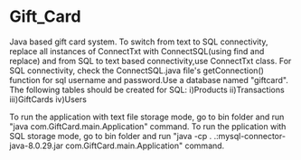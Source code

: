 # Gift_Card
Java based gift card system.
To switch from text to SQL connectivity, replace all instances of ConnectTxt with ConnectSQL(using find and replace) and from SQL to text based connectivity,use ConnectTxt class.
For SQL connectivity, check the ConnectSQL.java file's getConnection() function for sql username and password.Use a database named "giftcard".
The following tables should be created for SQL:
i)Products
ii)Transactions
iii)GiftCards
iv)Users

To run the application with text file storage mode, go to bin folder and run "java com.GiftCard.main.Application" command.
To run the pplication with SQL storage mode, go to bin folder and run "java -cp . .:mysql-connector-java-8.0.29.jar com.GiftCard.main.Application" command.
